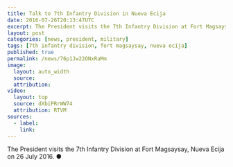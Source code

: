 ```yaml
---
title: Talk to 7th Infantry Division in Nueva Ecija
date: 2016-07-26T20:13:47UTC
excerpt: The President visits the 7th Infantry Division at Fort Magsaysay, Nueva Ecija on 26 July 2016.
layout: post
categories: [news, president, military]
tags: [7th infantry division, fort magsaysay, nueva ecija]
published: true
permalink: /news/76p1Jw22ONxRaMm
image:
  layout: auto_width
  source: 
  attribution: 
video:
  layout: top
  source: dXbiPRrWW74
  attribution: RTVM
sources:
  - label:
    link:
---
```


The President visits the 7th Infantry Division at Fort Magsaysay, Nueva Ecija on 26 July 2016.
&#x25cf;
